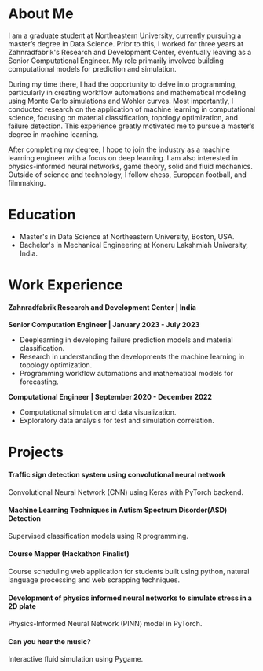 # About Me
I am a graduate student at Northeastern University, currently pursuing a master’s degree in Data Science. Prior to this, I worked for three years at Zahnradfabrik's Research and Development Center, eventually leaving as a Senior Computational Engineer. My role primarily involved building computational models for prediction and simulation.

During my time there, I had the opportunity to delve into programming, particularly in creating workflow automations and mathematical modeling using Monte Carlo simulations and Wohler curves. Most importantly, I conducted research on the application of machine learning in computational science, focusing on material classification, topology optimization, and failure detection. This experience greatly motivated me to pursue a master’s degree in machine learning.

After completing my degree, I hope to join the industry as a machine learning engineer with a focus on deep learning. I am also interested in physics-informed neural networks, game theory, solid and fluid mechanics. Outside of science and technology, I follow chess, European football, and filmmaking.

# Education
- Master's in Data Science at Northeastern University, Boston, USA.
- Bachelor's in Mechanical Engineering at Koneru Lakshmiah University, India.

# Work Experience
#### Zahnradfabrik Research and Development Center | India
**Senior Computation Engineer | January 2023 - July 2023**
- Deeplearning in developing failure prediction models and material classification.
- Research in understanding the developments the machine learning in topology optimization.
- Programming workflow automations and mathematical models for forecasting.
  
**Computational Engineer | September 2020 - December 2022**
- Computational simulation and data visualization.
- Exploratory data analysis for test and simulation correlation.
 
# Projects
#### Traffic sign detection system using convolutional neural network
Convolutional Neural Network (CNN) using Keras with PyTorch backend.

#### Machine Learning Techniques in Autism Spectrum Disorder(ASD) Detection
Supervised classification models using R programming.
  
#### Course Mapper (Hackathon Finalist)
Course scheduling web application for students built using python, natural language processing and web scrapping techniques.
  
#### Development of physics informed neural networks to simulate stress in a 2D plate
Physics-Informed Neural Network (PINN) model in PyTorch.
  
#### Can you hear the music?
Interactive fluid simulation using Pygame.
